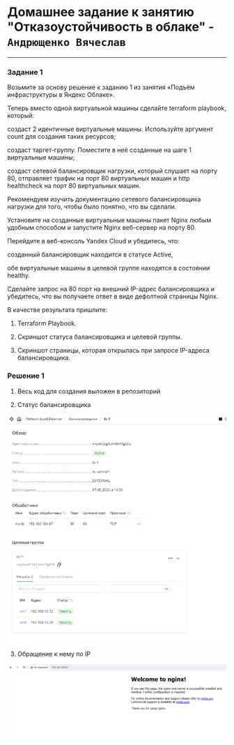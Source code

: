 # Домашнее задание к занятию "Отказоустойчивость в облаке" - `Андрющенко Вячеслав`


---

### Задание 1

Возьмите за основу решение к заданию 1 из занятия «Подъём инфраструктуры в Яндекс Облаке».

Теперь вместо одной виртуальной машины сделайте terraform playbook, который:

создаст 2 идентичные виртуальные машины. Используйте аргумент count для создания таких ресурсов;

создаст таргет-группу. Поместите в неё созданные на шаге 1 виртуальные машины;

создаст сетевой балансировщик нагрузки, который слушает на порту 80, отправляет трафик на порт 80 виртуальных машин и http healthcheck на порт 80 виртуальных машин.

Рекомендуем изучить документацию сетевого балансировщика нагрузки для того, чтобы было понятно, что вы сделали.

Установите на созданные виртуальные машины пакет Nginx любым удобным способом и запустите Nginx веб-сервер на порту 80.

Перейдите в веб-консоль Yandex Cloud и убедитесь, что:

созданный балансировщик находится в статусе Active,

обе виртуальные машины в целевой группе находятся в состоянии healthy.

Сделайте запрос на 80 порт на внешний IP-адрес балансировщика и убедитесь, что вы получаете ответ в виде дефолтной страницы Nginx.

В качестве результата пришлите:

1. Terraform Playbook.

2. Скриншот статуса балансировщика и целевой группы.

3. Скриншот страницы, которая открылась при запросе IP-адреса балансировщика.



### Решение 1

1) Весь код для создания выложен в репозиторий 

2) Статус балансировщика 

![Статус балансировщика](/img/1.png)   

3) Обращение к нему по IP

![Обращение](/img/2.png)  



